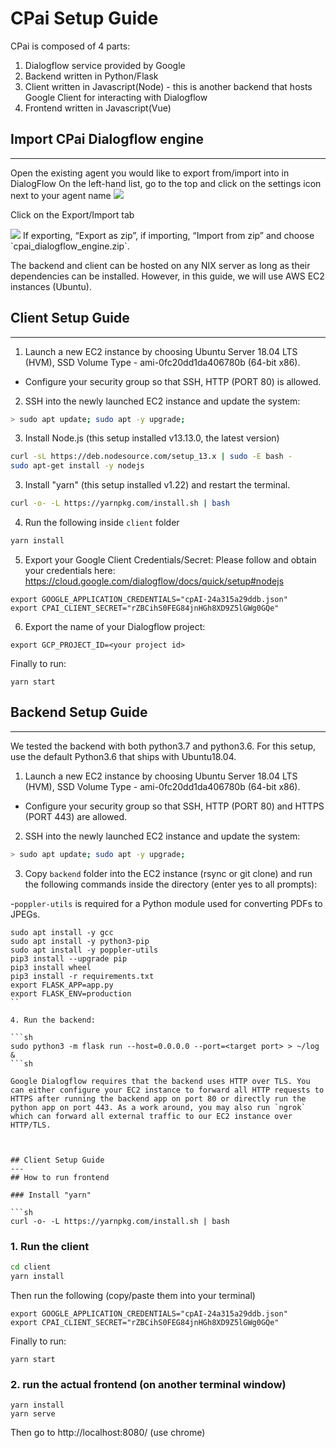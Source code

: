 # CPai Setup Guide

CPai is composed of 4 parts:

1. Dialogflow service provided by Google
2. Backend written in Python/Flask
3. Client written in Javascript(Node) - this is another backend that hosts Google Client for interacting with Dialogflow
4. Frontend written in Javascript(Vue)

## Import CPai Dialogflow engine

---

Open the existing agent you would like to export from/import into in DialogFlow
On the left-hand list, go to the top and click on the settings icon next to your agent name
<img src='/instruction/dialogflow1.png'>

Click on the Export/Import tab

<img src='/instruction/dialogflow2.png'>
If exporting, “Export as zip”, if importing, “Import from zip” and choose `cpai_dialogflow_engine.zip`.

The backend and client can be hosted on any NIX server as long as their dependencies can be installed.
However, in this guide, we will use AWS EC2 instances (Ubuntu).

## Client Setup Guide

---

1. Launch a new EC2 instance by choosing Ubuntu Server 18.04 LTS (HVM), SSD Volume Type - ami-0fc20dd1da406780b (64-bit x86).

-   Configure your security group so that SSH, HTTP (PORT 80) is allowed.

2. SSH into the newly launched EC2 instance and update the system:

```sh
> sudo apt update; sudo apt -y upgrade;
```

3. Install Node.js (this setup installed v13.13.0, the latest version)

```sh
curl -sL https://deb.nodesource.com/setup_13.x | sudo -E bash -
sudo apt-get install -y nodejs
```

3. Install "yarn" (this setup installed v1.22) and restart the terminal.

```sh
curl -o- -L https://yarnpkg.com/install.sh | bash
```

4. Run the following inside `client` folder

```sh
yarn install
```

5. Export your Google Client Credentials/Secret:
   Please follow and obtain your credentials here: https://cloud.google.com/dialogflow/docs/quick/setup#nodejs

```
export GOOGLE_APPLICATION_CREDENTIALS="cpAI-24a315a29ddb.json"
export CPAI_CLIENT_SECRET="rZBCihS0FEG84jnHGh8XD9Z5lGWg0GQe"
```

6. Export the name of your Dialogflow project:

```
export GCP_PROJECT_ID=<your project id>
```

Finally to run:

```
yarn start
```

## Backend Setup Guide

---

We tested the backend with both python3.7 and python3.6. For this setup, use the default Python3.6 that ships with Ubuntu18.04.

1. Launch a new EC2 instance by choosing Ubuntu Server 18.04 LTS (HVM), SSD Volume Type - ami-0fc20dd1da406780b (64-bit x86).

-   Configure your security group so that SSH, HTTP (PORT 80) and HTTPS (PORT 443) are allowed.

2. SSH into the newly launched EC2 instance and update the system:

```sh
> sudo apt update; sudo apt -y upgrade;
```

3. Copy `backend` folder into the EC2 instance (rsync or git clone) and run the following commands inside the directory (enter yes to all prompts):

-`poppler-utils` is required for a Python module used for converting PDFs to JPEGs.

````
sudo apt install -y gcc
sudo apt install -y python3-pip
sudo apt install -y poppler-utils
pip3 install --upgrade pip
pip3 install wheel
pip3 install -r requirements.txt
export FLASK_APP=app.py
export FLASK_ENV=production
``

4. Run the backend:

```sh
sudo python3 -m flask run --host=0.0.0.0 --port=<target port> > ~/log &
```sh

Google Dialogflow requires that the backend uses HTTP over TLS. You can either configure your EC2 instance to forward all HTTP requests to HTTPS after running the backend app on port 80 or directly run the python app on port 443. As a work around, you may also run `ngrok` which can forward all external traffic to our EC2 instance over HTTP/TLS.



## Client Setup Guide
---
## How to run frontend

### Install "yarn"

```sh
curl -o- -L https://yarnpkg.com/install.sh | bash
````

### 1. Run the client

```sh
cd client
yarn install
```

Then run the following (copy/paste them into your terminal)

```
export GOOGLE_APPLICATION_CREDENTIALS="cpAI-24a315a29ddb.json"
export CPAI_CLIENT_SECRET="rZBCihS0FEG84jnHGh8XD9Z5lGWg0GQe"
```

Finally to run:

```
yarn start
```

### 2. run the actual frontend (on another terminal window)

```
yarn install
yarn serve
```

Then go to http://localhost:8080/
(use chrome)
